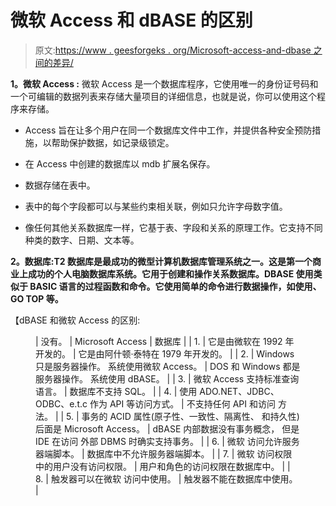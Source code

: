 # 微软 Access 和 dBASE 的区别

> 原文:[https://www . geesforgeks . org/Microsoft-access-and-dbase 之间的差异/](https://www.geeksforgeeks.org/difference-between-microsoft-access-and-dbase/)

**1。微软 Access :**
微软 Access 是一个数据库程序，它使用唯一的身份证号码和一个可编辑的数据列表来存储大量项目的详细信息，也就是说，你可以使用这个程序来存储。

*   Access 旨在让多个用户在同一个数据库文件中工作，并提供各种安全预防措施，以帮助保护数据，如记录级锁定。

*   在 Access 中创建的数据库以 mdb 扩展名保存。

*   数据存储在表中。

*   表中的每个字段都可以与某些约束相关联，例如只允许字母数字值。

*   像任何其他关系数据库一样，它基于表、字段和关系的原理工作。它支持不同种类的数字、日期、文本等。

**2。数据库:T2 数据库是最成功的微型计算机数据库管理系统之一。这是第一个商业上成功的个人电脑数据库系统。它用于创建和操作关系数据库。DBASE 使用类似于 BASIC 语言的过程函数和命令。它使用简单的命令进行数据操作，如使用、GO TOP 等。**

【dBASE 和微软 Access 的区别:

<figure class="table">

| 没有。 | Microsoft Access | 数据库 |
| 1. | 它是由微软在 1992 年开发的。 | 它是由阿什顿·泰特在 1979 年开发的。 |
| 2. | Windows 只是服务器操作。
系统使用微软 Access。
 | DOS 和 Windows 都是服务器操作。
系统使用 dBASE。
 |
| 3. | 微软 Access 支持标准查询语言。
 | 数据库不支持 SQL。 |
| 4. | 使用 ADO.NET、JDBC、ODBC、e.t.c 作为
API 等访问方式。
 | 不支持任何 API 和访问
方法。
 |
| 5. | 事务的 ACID 属性(原子性、一致性、隔离性、
和持久性)后面是
Microsoft Access。
 | dBASE 内部数据没有事务概念，
但是 IDE 在访问
外部 DBMS 时确实支持事务。
 |
| 6. | 微软
访问允许服务器端脚本。
 | 数据库中不允许服务器端脚本。 |
| 7. | 微软
访问权限中的用户没有访问权限。
 | 用户和角色的访问权限在数据库中。 |
| 8. | 触发器可以在微软
访问中使用。
 | 触发器不能在数据库中使用。 |

</figure>